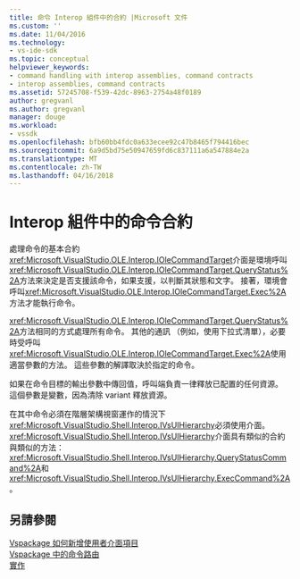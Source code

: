 ```yaml
---
title: 命令 Interop 組件中的合約 |Microsoft 文件
ms.custom: ''
ms.date: 11/04/2016
ms.technology:
- vs-ide-sdk
ms.topic: conceptual
helpviewer_keywords:
- command handling with interop assemblies, command contracts
- interop assemblies, command contracts
ms.assetid: 57245708-f539-42dc-8963-2754a48f0189
author: gregvanl
ms.author: gregvanl
manager: douge
ms.workload:
- vssdk
ms.openlocfilehash: bfb60bb4fdc0a633ecee92c47b8465f794416bec
ms.sourcegitcommit: 6a9d5bd75e50947659fd6c837111a6a547884e2a
ms.translationtype: MT
ms.contentlocale: zh-TW
ms.lasthandoff: 04/16/2018
---
```

# <a name="command-contracts-in-interop-assemblies"></a>Interop 組件中的命令合約
處理命令的基本合約<xref:Microsoft.VisualStudio.OLE.Interop.IOleCommandTarget>介面是環境呼叫<xref:Microsoft.VisualStudio.OLE.Interop.IOleCommandTarget.QueryStatus%2A>方法來決定是否支援該命令，如果支援，以判斷其狀態和文字。 接著，環境會呼叫<xref:Microsoft.VisualStudio.OLE.Interop.IOleCommandTarget.Exec%2A>方法才能執行命令。  
  
 <xref:Microsoft.VisualStudio.OLE.Interop.IOleCommandTarget.QueryStatus%2A>方法相同的方式處理所有命令。 其他的通訊 （例如，使用下拉式清單），必要時受呼叫<xref:Microsoft.VisualStudio.OLE.Interop.IOleCommandTarget.Exec%2A>使用適當參數的方法。 這些參數的解譯取決於指定的命令。  
  
 如果在命令目標的輸出參數中傳回值，呼叫端負責一律釋放已配置的任何資源。 這個參數是變數，因為清除 variant 釋放資源。  
  
 在其中命令必須在階層架構視窗運作的情況下<xref:Microsoft.VisualStudio.Shell.Interop.IVsUIHierarchy>必須使用介面。 <xref:Microsoft.VisualStudio.Shell.Interop.IVsUIHierarchy>介面具有類似的合約與類似的方法：<xref:Microsoft.VisualStudio.Shell.Interop.IVsUIHierarchy.QueryStatusCommand%2A>和<xref:Microsoft.VisualStudio.Shell.Interop.IVsUIHierarchy.ExecCommand%2A>。  
  
## <a name="see-also"></a>另請參閱  
 [Vspackage 如何新增使用者介面項目](../../extensibility/internals/how-vspackages-add-user-interface-elements.md)   
 [Vspackage 中的命令路由](../../extensibility/internals/command-routing-in-vspackages.md)   
 [實作](../../extensibility/internals/command-implementation.md)